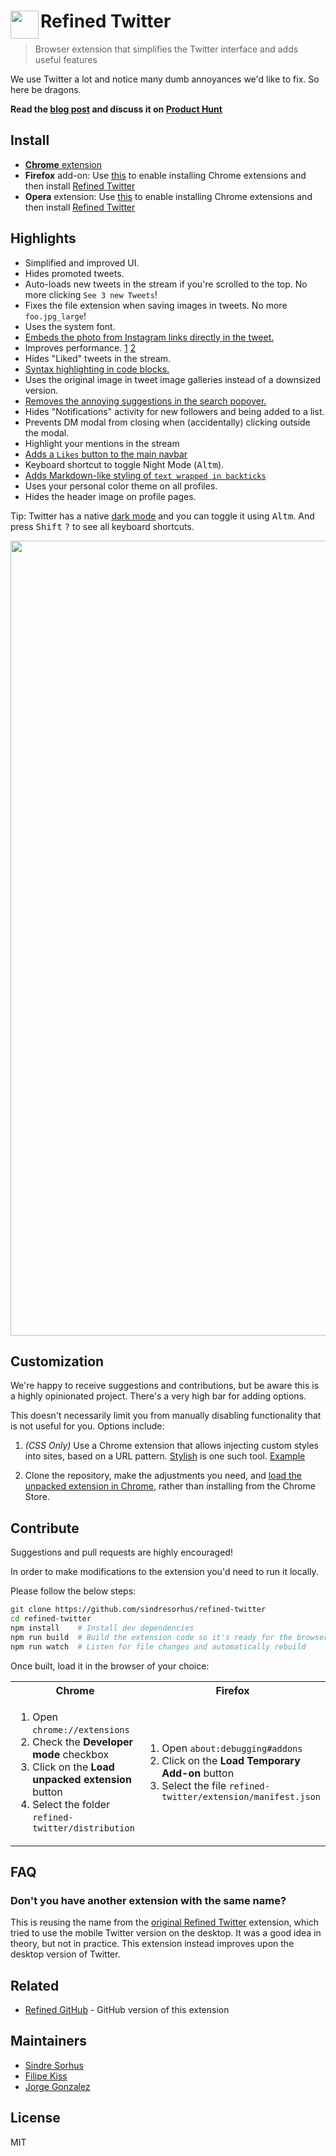 # <img src="source/icon.png" width="45" align="left">Refined Twitter

> Browser extension that simplifies the Twitter interface and adds useful features

We use Twitter a lot and notice many dumb annoyances we'd like to fix. So here be dragons.

**Read the [blog post](https://blog.sindresorhus.com/refined-twitter-74038424fe2a) and discuss it on [Product Hunt](https://www.producthunt.com/posts/refined-twitter)**


## Install

- [**Chrome** extension](https://chrome.google.com/webstore/detail/refined-twitter/nlfgmdembofgodcemomfeimamihoknip)
- **Firefox** add-on: Use [this](https://addons.mozilla.org/en-US/firefox/addon/chrome-store-foxified/) to enable installing Chrome extensions and then install [Refined Twitter](https://chrome.google.com/webstore/detail/refined-twitter/nlfgmdembofgodcemomfeimamihoknip)
- **Opera** extension: Use [this](https://addons.opera.com/en/extensions/details/download-chrome-extension-9/) to enable installing Chrome extensions and then install [Refined Twitter](https://chrome.google.com/webstore/detail/refined-twitter/nlfgmdembofgodcemomfeimamihoknip)


## Highlights

- Simplified and improved UI.
- Hides promoted tweets.
- Auto-loads new tweets in the stream if you're scrolled to the top. No more clicking `See 3 new Tweets`!
- Fixes the file extension when saving images in tweets. No more `foo.jpg_large`!
- Uses the system font.
- [Embeds the photo from Instagram links directly in the tweet.](https://user-images.githubusercontent.com/170270/34315380-12d52994-e77f-11e7-8e23-27b76aee4df2.png)
- Improves performance. [1](https://github.com/sindresorhus/refined-twitter/pull/14) [2](https://github.com/sindresorhus/refined-twitter/commit/23897e251d2bc8d59526129ce54c7a5bf1ef884c)
- Hides "Liked" tweets in the stream.
- [Syntax highlighting in code blocks.](https://github.com/sindresorhus/refined-twitter/issues/37)
- Uses the original image in tweet image galleries instead of a downsized version.
- [Removes the annoying suggestions in the search popover.](https://user-images.githubusercontent.com/170270/33800304-70198358-dd3d-11e7-9870-477a44f74f4d.png)
- Hides "Notifications" activity for new followers and being added to a list.
- Prevents DM modal from closing when (accidentally) clicking outside the modal.
- Highlight your mentions in the stream
- [Adds a `Likes` button to the main navbar](https://user-images.githubusercontent.com/14620121/35988497-ace9f93e-0ce5-11e8-8675-17e6ee38cd99.png)
- Keyboard shortcut to toggle Night Mode (<kbd>Alt</kbd><kbd>m</kbd>).
- [Adds Markdown-like styling of `text wrapped in backticks`](https://user-images.githubusercontent.com/12901172/38168571-d9bd82ea-351d-11e8-9858-0d7c8993cdd3.png)
- Uses your personal color theme on all profiles.
- Hides the header image on profile pages.

Tip: Twitter has a native [dark mode](https://github.com/sindresorhus/refined-twitter/issues/10) and you can toggle it using <kbd>Alt</kbd><kbd>m</kbd>. And press <kbd>Shift</kbd> <kbd>?</kbd> to see all keyboard shortcuts.

<img src="media/screenshot.gif" width="1272">


## Customization

We're happy to receive suggestions and contributions, but be aware this is a highly opinionated project. There's a very high bar for adding options.

This doesn't necessarily limit you from manually disabling functionality that is not useful for you. Options include:

1. *(CSS Only)* Use a Chrome extension that allows injecting custom styles into sites, based on a URL pattern. [Stylish](https://chrome.google.com/webstore/detail/stylish/fjnbnpbmkenffdnngjfgmeleoegfcffe?hl=en) is one such tool. [Example](https://github.com/sindresorhus/refined-github/issues/136#issuecomment-204072018)

2. Clone the repository, make the adjustments you need, and [load the unpacked extension in Chrome](https://developer.chrome.com/extensions/getstarted#unpacked), rather than installing from the Chrome Store.


## Contribute

Suggestions and pull requests are highly encouraged!

In order to make modifications to the extension you'd need to run it locally.

Please follow the below steps:

```sh
git clone https://github.com/sindresorhus/refined-twitter
cd refined-twitter
npm install    # Install dev dependencies
npm run build  # Build the extension code so it's ready for the browser
npm run watch  # Listen for file changes and automatically rebuild
```

Once built, load it in the browser of your choice:

<table>
	<tr>
		<th>Chrome</th>
		<th>Firefox</th>
	</tr>
	<tr>
		<td width="50%">
			<ol>
				<li>Open <code>chrome://extensions</code>
				<li>Check the <strong>Developer mode</strong> checkbox
				<li>Click on the <strong>Load unpacked extension</strong> button
				<li>Select the folder <code>refined-twitter/distribution</code>
			</ol>
		</td>
		<td width="50%">
			<ol>
				<li>Open <code>about:debugging#addons</code>
				<li>Click on the <strong>Load Temporary Add-on</strong> button
				<li>Select the file <code>refined-twitter/extension/manifest.json</code>
			</ol>
		</td>
	</tr>
</table>


## FAQ

### Don't you have another extension with the same name?

This is reusing the name from the [original Refined Twitter](https://github.com/sindresorhus/refined-twitter-old) extension, which tried to use the mobile Twitter version on the desktop. It was a good idea in theory, but not in practice. This extension instead improves upon the desktop version of Twitter.


## Related

- [Refined GitHub](https://github.com/sindresorhus/refined-github) - GitHub version of this extension


## Maintainers

- [Sindre Sorhus](https://github.com/sindresorhus)
- [Filipe Kiss](https://github.com/filipekiss)
- [Jorge Gonzalez](https://github.com/jorgegonzalez)


## License

MIT
